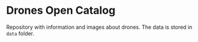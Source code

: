 # Drones Open Catalog

Repository with information and images about drones. The data is stored in `data` folder.
